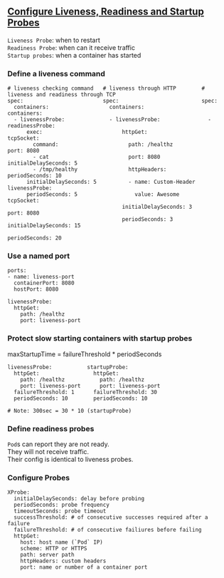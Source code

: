 ## [Configure Liveness, Readiness and Startup Probes](https://kubernetes.io/docs/tasks/configure-pod-container/configure-liveness-readiness-startup-probes/)

`Liveness Probe`: when to restart  
`Readiness Probe`: when can it receive traffic  
`Startup probes`: when a container has started

### Define a liveness command

```
# liveness checking command   # liveness through HTTP        # liveness and readiness through TCP
spec:                         spec:                          spec:
  containers:                   containers:                    containers:
  - livenessProbe:              - livenessProbe:               - readinessProbe:
      exec:                         httpGet:                       tcpSocket:
        command:                      path: /healthz                 port: 8080
        - cat                         port: 8080                   initialDelaySeconds: 5
        - /tmp/healthy                httpHeaders:                 periodSeconds: 10
      initialDelaySeconds: 5          - name: Custom-Header      livenessProbe:
      periodSeconds: 5                  value: Awesome             tcpSocket:
                                    initialDelaySeconds: 3           port: 8080
                                    periodSeconds: 3               initialDelaySeconds: 15
                                                                   periodSeconds: 20
```

### Use a named port

```
ports:
- name: liveness-port
  containerPort: 8080
  hostPort: 8080

livenessProbe:
  httpGet:
    path: /healthz
    port: liveness-port
```

### Protect slow starting containers with startup probes

maxStartupTime = failureThreshold * periodSeconds

```
livenessProbe:           startupProbe:
  httpGet:                 httpGet:
    path: /healthz           path: /healthz
    port: liveness-port      port: liveness-port
  failureThreshold: 1      failureThreshold: 30
  periodSeconds: 10        periodSeconds: 10

# Note: 300sec = 30 * 10 (startupProbe)
```

### Define readiness probes

`Pod`s can report they are not ready.  
They will not receive traffic.  
Their config is identical to liveness probes.  

### Configure Probes

```
XProbe:
  initialDelaySeconds: delay before probing
  periodSeconds: probe frequency
  timeoutSeconds: probe timeout
  successThreshold: # of consecutive successes required after a failure
  failureThreshold: # of consecutive failiures before failing
  httpGet:
    host: host name (`Pod` IP)
    scheme: HTTP or HTTPS
    path: server path
    httpHeaders: custom headers
    port: name or number of a container port
```
